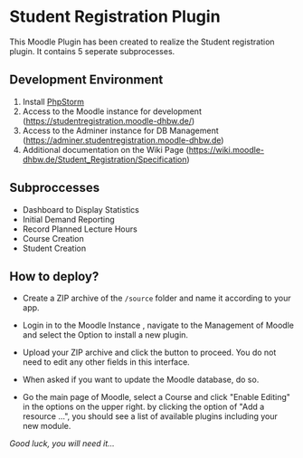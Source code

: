 # Student Registration Plugin
This Moodle Plugin has been created to realize the Student registration plugin. It contains 5 seperate subprocesses.

## Development Environment 

1. Install [PhpStorm](https://www.jetbrains.com/phpstorm/download/#section=windows)
1. Access to the Moodle instance for development (https://studentregistration.moodle-dhbw.de/)
1. Access to the Adminer instance for DB Management (https://adminer.studentregistration.moodle-dhbw.de)
1. Additional documentation on the Wiki Page (https://wiki.moodle-dhbw.de/Student_Registration/Specification)

## Subproccesses
* Dashboard to Display Statistics
* Initial Demand Reporting
* Record Planned Lecture Hours
* Course Creation
* Student Creation

## How to deploy?

* Create a ZIP archive of the `/source` folder and name it according to your app.

* Login in to the Moodle Instance , navigate to the Management of Moodle and select the Option to install a new plugin.

* Upload your ZIP archive and click the button to proceed. You do not need to edit any other fields in this interface. 

* When asked if you want to update the Moodle database, do so. 

* Go the main page of Moodle, select a Course and click "Enable Editing" in the options on the upper right. by clicking the option of "Add a resource ...", you should see a list of available plugins including your new module.

*Good luck, you will need it...*

